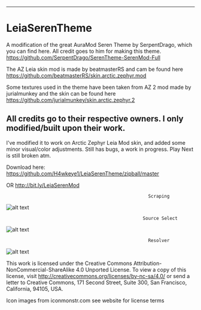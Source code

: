 ------------------------------------------------------------------------------------------------------------------------------------------
# LeiaSerenTheme
A modification of the great AuraMod Seren Theme by SerpentDrago, which you can find here. All credit goes to him for making this theme.
https://github.com/SerpentDrago/SerenTheme-SerenMod-Full

The AZ Leia skin mod is made by beatmasterRS and cam be found here
https://github.com/beatmasterRS/skin.arctic.zephyr.mod

Some textures used in the theme have been taken from AZ 2 mod made by jurialmunkey and the skin can be found here
https://github.com/jurialmunkey/skin.arctic.zephyr.2

All credits go to their respective owners. I only modified/built upon their work.
------------------------------------------------------------------------------------------------------------------------------------------



I've modified it to work on Arctic Zephyr Leia Mod skin, and added some minor visual/color adjustments. Still has bugs, a work in progress. Play Next is still broken atm.

Download here:
https://github.com/H4wkeye1/LeiaSerenTheme/zipball/master

OR
http://bit.ly/LeiaSerenMod


                                                         Scraping
![alt text](https://i.imgur.com/5JdPkqi.png)

                                                       Source Select
![alt text](https://i.imgur.com/gzDBI3Y.png)

                                                         Resolver
![alt text](https://i.imgur.com/idrNWM2.png)



This work is licensed under the Creative Commons Attribution-NonCommercial-ShareAlike 4.0 Unported License.
To view a copy of this license, visit http://creativecommons.org/licenses/by-nc-sa/4.0/
or send a letter to Creative Commons, 171 Second Street, Suite 300, San Francisco, California, 94105, USA.

Icon images from iconmonstr.com see website for license terms


